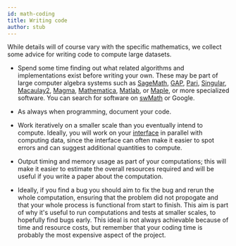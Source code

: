 ```yaml
---
id: math-coding
title: Writing code
author: stub
---
```


While details will of course vary with the specific mathematics, we collect some advice for writing code to compute large datasets.

 * Spend some time finding out what related algorithms and implementations exist before writing your own.  These may be part of large computer algebra systems such as [SageMath](https://sagemath.org), [GAP](https://gap-system.org), [Pari](https://pari.math.u-bordeaux.fr/), [Singular](https://www.singular.uni-kl.de/), [Macaulay2](https://macaulay2.com/), [Magma](https://magma.maths.usyd.edu.au/), [Mathematica](https://www.wolfram.com/mathematica/), [Matlab](https://www.mathworks.com/products/matlab.html), or [Maple](https://www.maplesoft.com/products/maple/), or more specialized software.  You can search for software on [swMath](https://zbmath.org/software/) or Google.

 * As always when programming, document your code.

 * Work iteratively on a smaller scale than you eventually intend to compute.  Ideally, you will work on your [interface](/a/website_coding) in parallel with computing data, since the interface can often make it easier to spot errors and can suggest additional quantities to compute.

 * Output timing and memory usage as part of your computations; this will make it easier to estimate the overall resources required and will be useful if you write a paper about the computation.

 * Ideally, if you find a bug you should aim to fix the bug and rerun the whole computation, ensuring that the problem did not propogate and that your whole process is functional from start to finish.  This aim is part of why it's useful to run computations and tests at smaller scales, to hopefully find bugs early.  This ideal is not always achievable because of time and resource costs, but remember that your coding time is probably the most expensive aspect of the project.